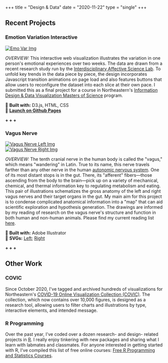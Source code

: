 +++
title = "Design & Data"
date = "2020-11-22"
type = "single"
+++

Recent Projects
--

### Emotion Variation Interactive
[![Emo Var Img](/viz/emovarhome.png)](https://lizcory.github.io/emotion-variation/)

*OVERVIEW:* This interactive web visualization illustrates the variation in one person's emotional experiences over two weeks. The data are drawn from a recent research study run by the [Interdisciplinary Affective Science Lab](https://www.affective-science.org/). To unfold key trends in the data piece by piece, the design incorporates Javascript transition animations on page load and also features buttons that allow users to reconfigure the dataset into each slice at their own pace. I submitted this as a final project for a course in Northeastern's [Information Design & Data Visualization Masters of Science](https://camd.northeastern.edu/program/information-design-and-data-visualization-ms/) program.

🧰 **Built with:** D3.js, HTML, CSS  
🔗 **[Launch on Github Pages](https://lizcory.github.io/emotion-variation/)**

 **+ + +**

### Vagus Nerve 

[![Vagus Nerve Left Img](/viz/vagus/vn-left.png)](/viz/vagus/vn-left.svg)  
[![Vagus Nerve Right Img](/viz/vagus/vn-right.png)](/viz/vagus/vn-right.svg)

*OVERVIEW:* The tenth cranial nerve in the human body is called the "vagus," which means "wandering" in Latin. True to its name, this nerve travels farther than any other nerve in the human [autonomic nervous system](https://www.britannica.com/science/autonomic-nervous-system). One of its most distant stops is in the gut. There, its "afferent" fibers—those ascending from the body to the brain—pick up on a variety of mechanical, chemical, and thermal information key to regulating metabolism and eating. This pair of illustrations schematizes the gross anatomy of the left and right vagus nerves and their target organs in the gut. My main aim for this project is to condense complicated anatomical information into a "map" that can aid scientific exploration and hypothesis generation. The drawings are informed by my reading of research on the vagus nerve's structure and function in both human and non-human animals. Please find my current reading list [here](https://docs.google.com/document/d/12ZI4LeGkfk-XaSoTpGH5MZz129sgaOmk7cBtNQrrCpI/edit?usp=sharing).

🧰 **Built with:** Adobe Illustrator  
🔗 **SVGs:** [Left](/viz/vagus/vn-left.svg); [Right](/viz/vagus/vn-right.svg)

 **+ + +**

Other Work
--

### COVIC
Since October 2020, I've tagged and archived hundreds of visualizations for Northeastern's [COVID-19 Online Visualization Collection (COVIC)](https://medium.com/the-visual-agency/the-boston-view-visualizing-complex-data-covid-19-more-745d930d1d0). The collection, which now contains over 10,000 figures, is designed as a research tool, allowing users to filter charts and illustrations by type, interactive elements, and intended message. 

### R Programming
Over the past year, I've coded over a dozen research- and design- related projects in [R](https://www.r-project.org/). I really enjoy tinkering with new packages and sharing what I learn with labmates and classmates. For anyone interested in getting started with R, I've compiled this list of free online courses: [Free R Programming and Statistics Courses](https://docs.google.com/document/d/1dcrgLhyRCJFPEuQwBQihwS3V4AVcZH41VTA8Ua5h3LI/edit?usp=sharing).
